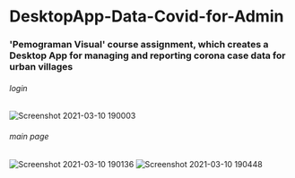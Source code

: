 # DesktopApp-Data-Covid-for-Admin

### 'Pemograman Visual' course assignment, which creates a Desktop App for managing and reporting corona case data for urban villages


###### login

![Screenshot 2021-03-10 190003](https://user-images.githubusercontent.com/70691510/110626629-90a8db80-81d3-11eb-93bf-5edd3cd6ddf0.png)


###### main page

![Screenshot 2021-03-10 190136](https://user-images.githubusercontent.com/70691510/110626725-ad451380-81d3-11eb-9773-e83737fbf2de.png)
![Screenshot 2021-03-10 190448](https://user-images.githubusercontent.com/70691510/110627780-f5b10100-81d4-11eb-94d4-2220496cea99.png)
